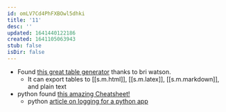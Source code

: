 ```yaml
---
id: omLV7Cd4PhFXBOwl5dhki
title: '11'
desc: ''
updated: 1641440122186
created: 1641105063943
stub: false
isDir: false
---
```


- Found [this great table generator](https://www.tablesgenerator.com/markdown_tables) thanks to bri watson.
  - It can export tables to [[s.m.html]], [[s.m.latex]], [[s.m.markdown]], and plain text
- python found [this amazing Cheatsheet!](https://github.com/gto76/python-cheatsheet)
  - python [article on logging for a python app](https://towardsdatascience.com/the-reusable-python-logging-template-for-all-your-data-science-apps-551697c8540)

